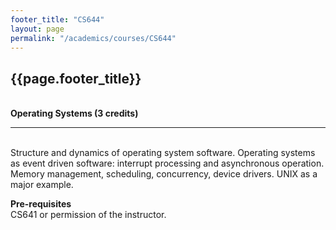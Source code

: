 ```yaml
---
footer_title: "CS644"
layout: page
permalink: "/academics/courses/CS644"
---
```


## {{page.footer_title}}

\
**Operating Systems (3 credits)**

---

\
Structure and dynamics of operating system software. Operating systems as event driven software: interrupt processing and asynchronous operation. Memory management, scheduling, concurrency, device drivers. UNIX as a major example.

**Pre-requisites**
\
CS641 or permission of the instructor.
